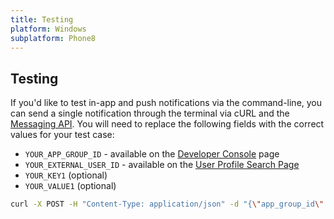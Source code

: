 ```yaml
---
title: Testing
platform: Windows
subplatform: Phone8
---
```

## Testing

If you'd like to test in-app and push notifications via the command-line, you can send a single notification through the terminal via cURL and the [Messaging API][13]. You will need to replace the following fields with the correct values for your test case:

- `YOUR_APP_GROUP_ID` - available on the [Developer Console][14] page
- `YOUR_EXTERNAL_USER_ID` - available on the [User Profile Search Page][15]
- `YOUR_KEY1` (optional)
- `YOUR_VALUE1` (optional)

```bash
curl -X POST -H "Content-Type: application/json" -d "{\"app_group_id\":\"YOUR_APP_GROUP_ID\",\"external_user_ids\":[\"YOUR_EXTERNAL_USER_ID\"],\"messages\":{\"windows_push\":{\"push_type\":\"toast\",\"toast_title\":\"test_title\",\"toast_content\":\"message_goes_here\",\"toast_navigation_uri\":\"uri_goes_here\"}}}" https://api.appboy.com/messages/send
```

[13]: /REST_APIs/Messaging
[14]: https://dashboard.appboy.com/app_settings/api_settings/
[15]: https://dashboard.appboy.com/users/user_search/user-search/
